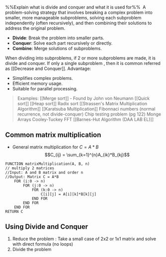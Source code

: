 %%Explain what is divide and conquer and what it is used for%%
 A problem-solving strategy that involves breaking a complex problem into smaller, more manageable subproblems, solving each subproblem independently (often recursively), and then combining their solutions to address the original problem.
- **Divide**: Break the problem into smaller parts.
- **Conquer**: Solve each part recursively or directly.
- **Combine**: Merge solutions of subproblems.

When dividing into subproblems, if 2 or more subproblems are made, it is divide and conquer. 
If only a single subproblem , then it is common referred as [[Decrease and Conquer]].
Advantage:
- Simplifies complex problems.
- Efficient memory usage.
- Suitable for parallel processing.

> Examples:
> [[Merge sort]] - Found by John von Neumann
> [[Quick sort]]
> [[Heap sort]]
> Radix sort
> [[Strassen's Matrix Multiplication Algorithm]]
> [[Karatsuba Multiplication]]
> Fibonnaci numbers (normal recurrence, not divide-conquer)
> Chip testing problem (pg 122)
> Monge Arrays
> Cooley-Tuckey FFT
> [[Barnes-Hut Algorithm (DAA LAB EL)]]
> 
## Common matrix multiplication
- General matrix multiplication for $C = A*B$
$$C_{ij} = \sum_{k=1}^{n}A_{ik}*B_{kj}$$
```algorithm
FUNCTION matrixMultiplication(A, B, n)
// multiply 2 matrices
//Input: A and B matrix and order n
//Output: Matrix C = A*B
	FOR (i:0 -> n)
		FOR (j:0 -> n)
			FOR (k:0 -> n)
				C[i][j] = A[i][k]*B[k][j]
			END FOR
		END FOR
	END FOR
RETURN C
```

## Using Divide and Conquer
1. Reduce the problem : Take a small case of 2x2 or 1x1 matrix and solve with direct formula (no loops)
2. Divide the problem

```algorithm

```
